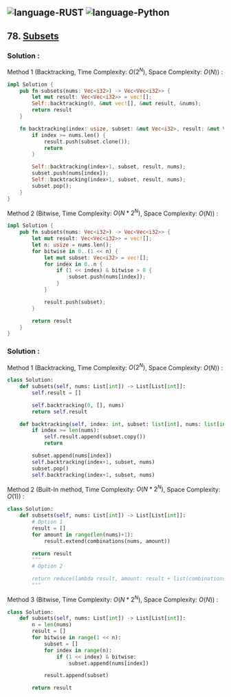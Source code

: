 ![language-RUST](https://img.shields.io/badge/RUST-8d4004?style=for-the-badge&logo=RUST)
![language-Python](https://img.shields.io/badge/Python-ffd43b?style=for-the-badge&logo=PYTHON)
---

## 78. [Subsets](https://leetcode.com/problems/subsets)

### Solution :

Method 1 (Backtracking, Time Complexity: $O(2^N)$, Space Complexity: $O(N)$) :
```rust
impl Solution {
    pub fn subsets(nums: Vec<i32>) -> Vec<Vec<i32>> {
        let mut result: Vec<Vec<i32>> = vec![];
        Self::backtracking(0, &mut vec![], &mut result, &nums);
        return result
    }

    fn backtracking(index: usize, subset: &mut Vec<i32>, result: &mut Vec<Vec<i32>>, nums: &Vec<i32>) {
        if index >= nums.len() {
            result.push(subset.clone());
            return
        }

        Self::backtracking(index+1, subset, result, nums);
        subset.push(nums[index]);
        Self::backtracking(index+1, subset, result, nums);
        subset.pop();
    }
}
```

Method 2 (Bitwise, Time Complexity: $O(N*2^N)$, Space Complexity: $O(N)$) :
```rust
impl Solution {
    pub fn subsets(nums: Vec<i32>) -> Vec<Vec<i32>> {
        let mut result: Vec<Vec<i32>> = vec![];
        let n: usize = nums.len();
        for bitwise in 0..(1 << n) {
            let mut subset: Vec<i32> = vec![];
            for index in 0..n {
                if (1 << index) & bitwise > 0 {
                    subset.push(nums[index]);
                }
            }

            result.push(subset);
        }

        return result
    }
}
```

### Solution :

Method 1 (Backtracking, Time Complexity: $O(2^N)$, Space Complexity: $O(N)$) :
```python
class Solution:
    def subsets(self, nums: List[int]) -> List[List[int]]:
        self.result = []

        self.backtracking(0, [], nums)
        return self.result

    def backtracking(self, index: int, subset: list[int], nums: list[int]):
        if index >= len(nums):
            self.result.append(subset.copy())
            return

        subset.append(nums[index])
        self.backtracking(index+1, subset, nums)
        subset.pop()
        self.backtracking(index+1, subset, nums)
```

Method 2 (Built-In method, Time Complexity: $O(N*2^N)$, Space Complexity: $O(1)$) :
```python
class Solution:
    def subsets(self, nums: List[int]) -> List[List[int]]:
        # Option 1
        result = []
        for amount in range(len(nums)+1):
            result.extend(combinations(nums, amount))

        return result
        """
        # Option 2

        return reduce(lambda result, amount: result + list(combinations(nums, amount)), range(len(nums)+1), [])
        """
```

Method 3 (Bitwise, Time Complexity: $O(N*2^N)$, Space Complexity: $O(N)$) :
```python
class Solution:
    def subsets(self, nums: List[int]) -> List[List[int]]:
        n = len(nums)
        result = []
        for bitwise in range(1 << n):
            subset = []
            for index in range(n):
                if (1 << index) & bitwise:
                    subset.append(nums[index])

            result.append(subset)

        return result
```
